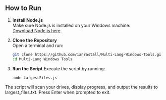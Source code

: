 ## How to Run

1. **Install Node.js**  
   Make sure Node.js is installed on your Windows machine.  
   [Download Node.js here](https://nodejs.org/).

2. **Clone the Repository**  
   Open a terminal and run:
   ```bash
   git clone https://github.com/ianrastall/Multi-Lang-Windows-Tools.git
   cd Multi-Lang Windows Tools

3. **Run the Script**
   Execute the script by running:

   ```bash
   node LargestFiles.js

The script will scan your drives, display progress, and output the results to largest_files.txt. Press Enter when prompted to exit.